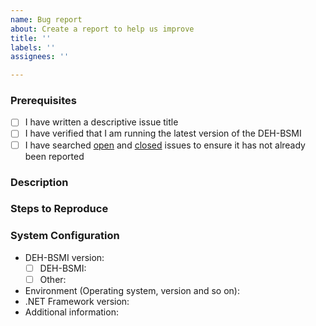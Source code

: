 ```yaml
---
name: Bug report
about: Create a report to help us improve
title: ''
labels: ''
assignees: ''

---
```


### Prerequisites

- [ ] I have written a descriptive issue title
- [ ] I have verified that I am running the latest version of the DEH-BSMI
- [ ] I have searched [open](https://github.com/STARIONGROUP/DEH-BSMI/issues) and [closed](https://github.com/STARIONGROUP/DEH-BSMI/issues?q=is%3Aissue+is%3Aclosed) issues to ensure it has not already been reported

### Description
<!-- A description of the bug or feature -->

### Steps to Reproduce
<!-- List of steps, sample code, failing test or link to a project that reproduces the behavior -->

### System Configuration
<!-- Tell us about the environment where you are experiencing the bug -->

- DEH-BSMI version:
  - [ ] DEH-BSMI:         
  - [ ] Other:              
- Environment (Operating system, version and so on):
- .NET Framework version:
- Additional information:

<!-- Thanks for reporting the issue to DEH-BSMI! -->
